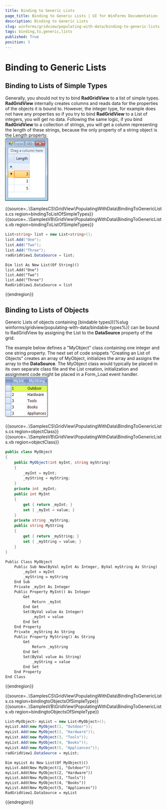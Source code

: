 ```yaml
---
title: Binding to Generic Lists
page_title: Binding to Generic Lists | UI for WinForms Documentation
description: Binding to Generic Lists
slug: winforms/gridview/populating-with-data/binding-to-generic-lists
tags: binding,to,generic,lists
published: True
position: 3
---
```


# Binding to Generic Lists



## Binding to Lists of Simple Types

Generally, you should not try to bind __RadGridView__ to a list of simple types. __RadGridView__ internally creates columns and reads data for the properties of the objects it is bound to. However, the integer type, for example does not have any properties so if you try to bind __RadGridView__ to a List of integers, you will get no data. Following the same logic, if you bind __RadGridView__ to a collection of strings, you will get a column representing the length of these strings, because the only property of a string object is the Length property.<br>![grid-populating-with-data-binding-to-generic-lists 001](images/grid-populating-with-data-binding-to-generic-lists001.png)

{{source=..\SamplesCS\GridView\PopulatingWithData\BindingToGenericLists.cs region=bindingToListOfSimpleTypes}} 
{{source=..\SamplesVB\GridView\PopulatingWithData\BindingToGenericLists.vb region=bindingToListOfSimpleTypes}} 

````C#
List<string> list = new List<string>();
list.Add("One");
list.Add("Two");
list.Add("Three");
radGridView1.DataSource = list;

````
````VB.NET
Dim list As New List(Of String)()
list.Add("One")
list.Add("Two")
list.Add("Three")
RadGridView1.DataSource = list

````

{{endregion}} 




## Binding to Lists of Objects

Generic Lists of objects containing [bindable types]({%slug winforms/gridview/populating-with-data/bindable-types%}) can be bound to RadGridView by assigning the List to the __DataSource__ property of the grid. 

The example below defines a "MyObject" class containing one integer and one string property. The next set of code snippets "Creating an List of Objects" creates an array of MyObject, initializes the array and assigns the array to the __DataSource__. The MyObject class would typically be placed in its own separate class file and the List creation, initialization and assignment code might be placed in a Form_Load event handler.<br>![gridview-populating-with-data-binding-to-generic-list 002](images/gridview-populating-with-data-binding-to-generic-list002.png)

{{source=..\SamplesCS\GridView\PopulatingWithData\BindingToGenericLists.cs region=objectClass}} 
{{source=..\SamplesVB\GridView\PopulatingWithData\BindingToGenericLists.vb region=objectClass}} 

````C#
public class MyObject
{
    public MyObject(int myInt, string myString)
    {
        _myInt = myInt;
        _myString = myString;
    }
    private int _myInt;
    public int MyInt
    {
        get { return _myInt; }
        set { _myInt = value; }
    }
    private string _myString;
    public string MyString
    {
        get { return _myString; }
        set { _myString = value; }
    }
}

````
````VB.NET
Public Class MyObject
    Public Sub New(ByVal myInt As Integer, ByVal myString As String)
        _myInt = myInt
        _myString = myString
    End Sub
    Private _myInt As Integer
    Public Property MyInt() As Integer
        Get
            Return _myInt
        End Get
        Set(ByVal value As Integer)
            _myInt = value
        End Set
    End Property
    Private _myString As String
    Public Property MyString() As String
        Get
            Return _myString
        End Get
        Set(ByVal value As String)
            _myString = value
        End Set
    End Property
End Class

````

{{endregion}} 

{{source=..\SamplesCS\GridView\PopulatingWithData\BindingToGenericLists.cs region=bindingtoObjectsOfSimpleType}} 
{{source=..\SamplesVB\GridView\PopulatingWithData\BindingToGenericLists.vb region=bindingtoObjectsOfSimpleType}} 

````C#
List<MyObject> myList = new List<MyObject>();
myList.Add(new MyObject(1, "Outdoor"));
myList.Add(new MyObject(2, "Hardware"));
myList.Add(new MyObject(3, "Tools"));
myList.Add(new MyObject(4, "Books"));
myList.Add(new MyObject(5, "Appliances"));
radGridView1.DataSource = myList;

````
````VB.NET
Dim myList As New List(Of MyObject)()
myList.Add(New MyObject(1, "Outdoor"))
myList.Add(New MyObject(2, "Hardware"))
myList.Add(New MyObject(3, "Tools"))
myList.Add(New MyObject(4, "Books"))
myList.Add(New MyObject(5, "Appliances"))
RadGridView1.DataSource = myList

````

{{endregion}} 







